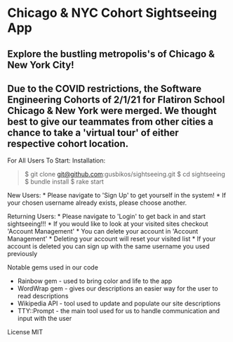 # Chicago & NYC Cohort Sightseeing App
## Explore the bustling metropolis's of Chicago & New York City!
## Due to the COVID restrictions, the Software Engineering Cohorts of 2/1/21 for Flatiron School Chicago & New York were merged. We thought best to give our teammates from other cities a chance to take a 'virtual tour' of either respective cohort location.

For All Users To Start:
  Installation:
> $ git clone git@github.com:gusbikos/sightseeing.git
> $ cd sightseeing
> $ bundle install
> $ rake start

New Users:
    * Please navigate to 'Sign Up' to get yourself in the system!
    * If your chosen username already exists, please choose another.

Returning Users:
    * Please navigate to 'Login' to get back in and start sightseeing!!!
    * If you would like to look at your visited sites checkout 'Account Management'
    * You can delete your account in 'Account Management'
    * Deleting your account will reset your visited list
    * If your account is deleted you can sign up with the same username you used previously

Notable gems used in our code
  * Rainbow gem - used to bring color and life to the app
  * WordWrap gem - gives our descriptions an easier way for the user to read descriptions
  * Wikipedia API - tool used to update and populate our site descriptions
  * TTY::Prompt - the main tool used for us to handle communication and input with the user

License
MIT
